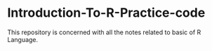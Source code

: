 # Introduction-To-R-Practice-code
This repository is concerned with all the notes related to basic of R Language.
